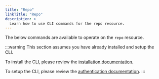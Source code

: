 ```yaml
---
title: "Repo"
linkTitle: "Repo"
description: >
  Learn how to use CLI commands for the repo resource.
---
```


The below commands are available to operate on the `repo` resource.

:::warning
This section assumes you have already installed and setup the CLI.

To install the CLI, please review the [installation documentation](/docs/reference/cli/install.md).

To setup the CLI, please review the [authentication documentation](/docs/reference/cli/authentication/).
:::

